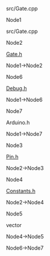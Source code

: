 src/Gate.cpp

Node1

src/Gate.cpp

Node2

[Gate.h](Gate_8h.html " ")

Node1-\>Node2

Node6

[Debug.h](Debug_8h.html " ")

Node1-\>Node6

Node7

Arduino.h

Node1-\>Node7

Node3

[Pin.h](Pin_8h.html " ")

Node2-\>Node3

Node4

[Constants.h](Constants_8h.html " ")

Node2-\>Node4

Node5

vector

Node4-\>Node5

Node6-\>Node7

